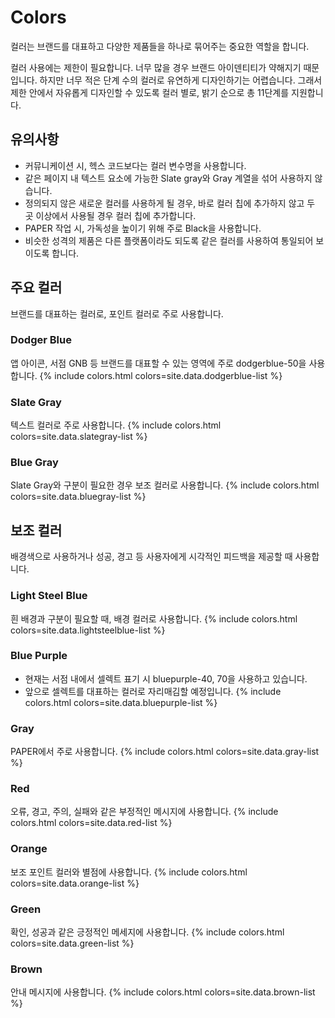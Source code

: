 ---
---

# Colors

컬러는 브랜드를 대표하고 다양한 제품들을 하나로 묶어주는 중요한 역할을 합니다.

컬러 사용에는 제한이 필요합니다. 너무 많을 경우 브랜드 아이덴티티가 약해지기 때문입니다. 하지만 너무 적은 단계 수의 컬러로 유연하게 디자인하기는 어렵습니다. 그래서 제한 안에서 자유롭게 디자인할 수 있도록 컬러 별로, 밝기 순으로 총 11단계를 지원합니다.

## 유의사항

- 커뮤니케이션 시, 헥스 코드보다는 컬러 변수명을 사용합니다.
- 같은 페이지 내 텍스트 요소에 가능한 Slate gray와 Gray 계열을 섞어 사용하지 않습니다.
- 정의되지 않은 새로운 컬러를 사용하게 될 경우, 바로 컬러 칩에 추가하지 않고 두 곳 이상에서 사용될 경우 컬러 칩에 추가합니다.
- PAPER 작업 시, 가독성을 높이기 위해 주로 Black을 사용합니다.
- 비슷한 성격의 제품은 다른 플랫폼이라도 되도록 같은 컬러를 사용하여 통일되어 보이도록 합니다.

## 주요 컬러

브랜드를 대표하는 컬러로, 포인트 컬러로 주로 사용합니다.

###  Dodger Blue

앱 아이콘, 서점 GNB 등 브랜드를 대표할 수 있는 영역에 주로 dodgerblue-50을 사용합니다.
{% include colors.html colors=site.data.dodgerblue-list %}

###  Slate Gray

텍스트 컬러로 주로 사용합니다.
{% include colors.html colors=site.data.slategray-list %}

###  Blue Gray

Slate Gray와 구분이 필요한 경우 보조 컬러로 사용합니다.
{% include colors.html colors=site.data.bluegray-list %}


## 보조 컬러

배경색으로 사용하거나 성공, 경고 등 사용자에게 시각적인 피드백을 제공할 때 사용합니다.

### Light Steel Blue

흰 배경과 구분이 필요할 때, 배경 컬러로 사용합니다.
{% include colors.html colors=site.data.lightsteelblue-list %}

### Blue Purple

- 현재는 서점 내에서 셀렉트 표기 시 bluepurple-40, 70을 사용하고 있습니다.
- 앞으로 셀렉트를 대표하는 컬러로 자리매김할 예정입니다.
{% include colors.html colors=site.data.bluepurple-list %}

###  Gray

PAPER에서 주로 사용합니다.
{% include colors.html colors=site.data.gray-list %}

###  Red

오류, 경고, 주의, 실패와 같은 부정적인 메시지에 사용합니다.
{% include colors.html colors=site.data.red-list %}

### Orange

보조 포인트 컬러와 별점에 사용합니다.
{% include colors.html colors=site.data.orange-list %}

###  Green

확인, 성공과 같은 긍정적인 메세지에 사용합니다.
{% include colors.html colors=site.data.green-list %}

### Brown

안내 메시지에 사용합니다.
{% include colors.html colors=site.data.brown-list %}
